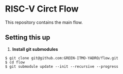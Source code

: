 # RISC-V Circt Flow
This repository contains the main flow.

## Setting this up
1. **Install git submodules**

```
$ git clone git@github.com:GREEN-ITMO-YADRO/flow.git
$ cd flow
$ git submodule update --init --recursive --progress
```
